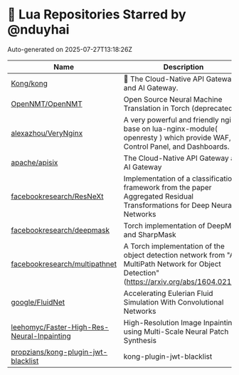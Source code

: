 # 🌟 Lua Repositories Starred by @nduyhai

Auto-generated on 2025-07-27T13:18:26Z

| Name | Description |
|------|-------------|
| [Kong/kong](https://github.com/Kong/kong) | 🦍 The Cloud-Native API Gateway and AI Gateway. |
| [OpenNMT/OpenNMT](https://github.com/OpenNMT/OpenNMT) | Open Source Neural Machine Translation in Torch (deprecated) |
| [alexazhou/VeryNginx](https://github.com/alexazhou/VeryNginx) |  A very powerful and friendly  nginx base on lua-nginx-module( openresty ) which provide WAF, Control Panel, and Dashboards.  |
| [apache/apisix](https://github.com/apache/apisix) | The Cloud-Native API Gateway and AI Gateway |
| [facebookresearch/ResNeXt](https://github.com/facebookresearch/ResNeXt) | Implementation of a classification framework from the paper Aggregated Residual Transformations for Deep Neural Networks |
| [facebookresearch/deepmask](https://github.com/facebookresearch/deepmask) | Torch implementation of DeepMask and SharpMask |
| [facebookresearch/multipathnet](https://github.com/facebookresearch/multipathnet) | A Torch implementation of the object detection network from "A MultiPath Network for Object Detection" (https://arxiv.org/abs/1604.02135) |
| [google/FluidNet](https://github.com/google/FluidNet) | Accelerating Eulerian Fluid Simulation With Convolutional Networks |
| [leehomyc/Faster-High-Res-Neural-Inpainting](https://github.com/leehomyc/Faster-High-Res-Neural-Inpainting) | High-Resolution Image Inpainting using Multi-Scale Neural Patch Synthesis |
| [propzians/kong-plugin-jwt-blacklist](https://github.com/propzians/kong-plugin-jwt-blacklist) | kong-plugin-jwt-blacklist |
